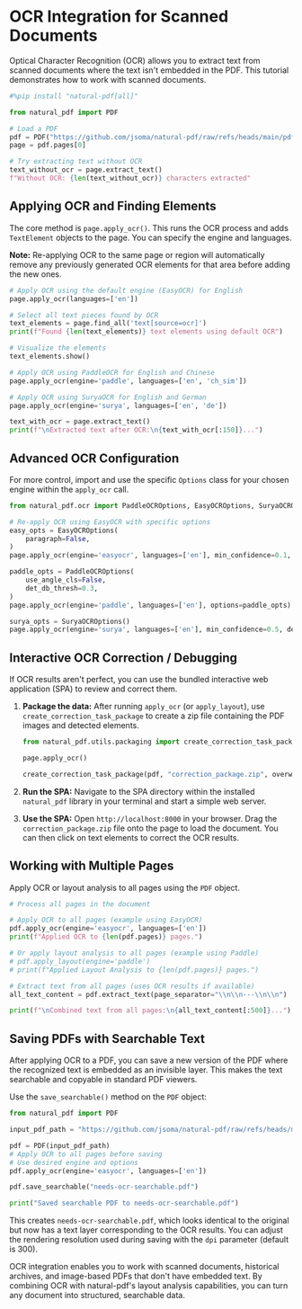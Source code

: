 # OCR Integration for Scanned Documents

Optical Character Recognition (OCR) allows you to extract text from scanned documents where the text isn't embedded in the PDF. This tutorial demonstrates how to work with scanned documents.

```python
#%pip install "natural-pdf[all]"
```

```python
from natural_pdf import PDF

# Load a PDF
pdf = PDF("https://github.com/jsoma/natural-pdf/raw/refs/heads/main/pdfs/needs-ocr.pdf")
page = pdf.pages[0]

# Try extracting text without OCR
text_without_ocr = page.extract_text()
f"Without OCR: {len(text_without_ocr)} characters extracted"
```

## Applying OCR and Finding Elements

The core method is `page.apply_ocr()`. This runs the OCR process and adds `TextElement` objects to the page. You can specify the engine and languages.

**Note:** Re-applying OCR to the same page or region will automatically remove any previously generated OCR elements for that area before adding the new ones.

```python
# Apply OCR using the default engine (EasyOCR) for English
page.apply_ocr(languages=['en'])

# Select all text pieces found by OCR
text_elements = page.find_all('text[source=ocr]')
print(f"Found {len(text_elements)} text elements using default OCR")

# Visualize the elements
text_elements.show()
```

```python
# Apply OCR using PaddleOCR for English and Chinese
page.apply_ocr(engine='paddle', languages=['en', 'ch_sim'])

# Apply OCR using SuryaOCR for English and German
page.apply_ocr(engine='surya', languages=['en', 'de'])

text_with_ocr = page.extract_text()
print(f"\nExtracted text after OCR:\n{text_with_ocr[:150]}...")
```

## Advanced OCR Configuration

For more control, import and use the specific `Options` class for your chosen engine within the `apply_ocr` call.

```python
from natural_pdf.ocr import PaddleOCROptions, EasyOCROptions, SuryaOCROptions

# Re-apply OCR using EasyOCR with specific options
easy_opts = EasyOCROptions(
    paragraph=False,
)
page.apply_ocr(engine='easyocr', languages=['en'], min_confidence=0.1, options=easy_opts)

paddle_opts = PaddleOCROptions(
    use_angle_cls=False,
    det_db_thresh=0.3,
)
page.apply_ocr(engine='paddle', languages=['en'], options=paddle_opts)

surya_opts = SuryaOCROptions()
page.apply_ocr(engine='surya', languages=['en'], min_confidence=0.5, detect_only=True, options=surya_opts)
```

## Interactive OCR Correction / Debugging

If OCR results aren't perfect, you can use the bundled interactive web application (SPA) to review and correct them.

1.  **Package the data:**
    After running `apply_ocr` (or `apply_layout`), use `create_correction_task_package` to create a zip file containing the PDF images and detected elements.

    ```python
    from natural_pdf.utils.packaging import create_correction_task_package

    page.apply_ocr()

    create_correction_task_package(pdf, "correction_package.zip", overwrite=True)
    ```

2.  **Run the SPA:**
    Navigate to the SPA directory within the installed `natural_pdf` library in your terminal and start a simple web server.

3.  **Use the SPA:**
    Open `http://localhost:8000` in your browser. Drag the `correction_package.zip` file onto the page to load the document. You can then click on text elements to correct the OCR results.


## Working with Multiple Pages

Apply OCR or layout analysis to all pages using the `PDF` object.

```python
# Process all pages in the document

# Apply OCR to all pages (example using EasyOCR)
pdf.apply_ocr(engine='easyocr', languages=['en'])
print(f"Applied OCR to {len(pdf.pages)} pages.")

# Or apply layout analysis to all pages (example using Paddle)
# pdf.apply_layout(engine='paddle')
# print(f"Applied Layout Analysis to {len(pdf.pages)} pages.")

# Extract text from all pages (uses OCR results if available)
all_text_content = pdf.extract_text(page_separator="\\n\\n---\\n\\n")

print(f"\nCombined text from all pages:\n{all_text_content[:500]}...")
```

## Saving PDFs with Searchable Text

After applying OCR to a PDF, you can save a new version of the PDF where the recognized text is embedded as an invisible layer. This makes the text searchable and copyable in standard PDF viewers.

Use the `save_searchable()` method on the `PDF` object:

```python
from natural_pdf import PDF

input_pdf_path = "https://github.com/jsoma/natural-pdf/raw/refs/heads/main/pdfs/needs-ocr.pdf"

pdf = PDF(input_pdf_path)
# Apply OCR to all pages before saving
# Use desired engine and options
pdf.apply_ocr(engine='easyocr', languages=['en'])

pdf.save_searchable("needs-ocr-searchable.pdf")

print("Saved searchable PDF to needs-ocr-searchable.pdf")
```

This creates `needs-ocr-searchable.pdf`, which looks identical to the original but now has a text layer corresponding to the OCR results. You can adjust the rendering resolution used during saving with the `dpi` parameter (default is 300).

OCR integration enables you to work with scanned documents, historical archives, and image-based PDFs that don't have embedded text. By combining OCR with natural-pdf's layout analysis capabilities, you can turn any document into structured, searchable data. 